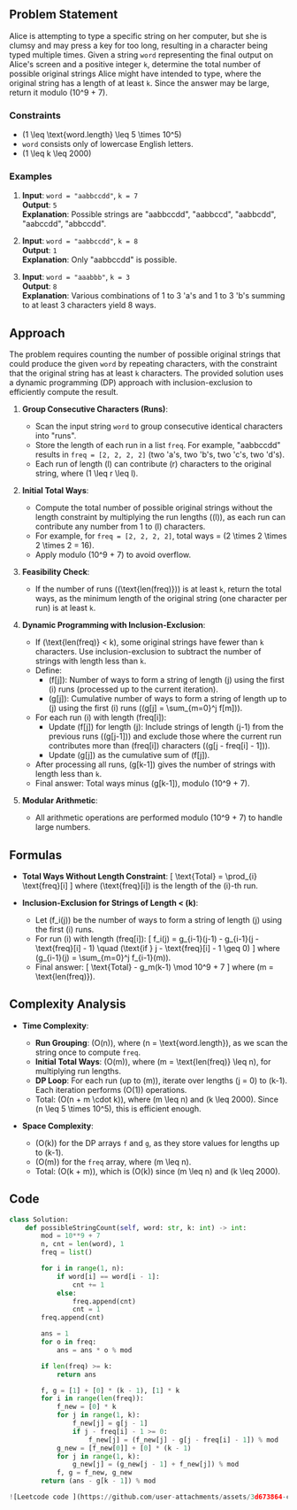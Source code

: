 

## Problem Statement

Alice is attempting to type a specific string on her computer, but she is clumsy and may press a key for too long, resulting in a character being typed multiple times. Given a string `word` representing the final output on Alice's screen and a positive integer `k`, determine the total number of possible original strings Alice might have intended to type, where the original string has a length of at least `k`. Since the answer may be large, return it modulo \(10^9 + 7\).

### Constraints
- \(1 \leq \text{word.length} \leq 5 \times 10^5\)
- `word` consists only of lowercase English letters.
- \(1 \leq k \leq 2000\)

### Examples
1. **Input**: `word = "aabbccdd"`, `k = 7`  
   **Output**: `5`  
   **Explanation**: Possible strings are "aabbccdd", "aabbccd", "aabbcdd", "aabccdd", "abbccdd".

2. **Input**: `word = "aabbccdd"`, `k = 8`  
   **Output**: `1`  
   **Explanation**: Only "aabbccdd" is possible.

3. **Input**: `word = "aaabbb"`, `k = 3`  
   **Output**: `8`  
   **Explanation**: Various combinations of 1 to 3 'a's and 1 to 3 'b's summing to at least 3 characters yield 8 ways.

## Approach

The problem requires counting the number of possible original strings that could produce the given `word` by repeating characters, with the constraint that the original string has at least `k` characters. The provided solution uses a dynamic programming (DP) approach with inclusion-exclusion to efficiently compute the result.

1. **Group Consecutive Characters (Runs)**:
   - Scan the input string `word` to group consecutive identical characters into "runs".
   - Store the length of each run in a list `freq`. For example, "aabbccdd" results in `freq = [2, 2, 2, 2]` (two 'a's, two 'b's, two 'c's, two 'd's).
   - Each run of length \(l\) can contribute \(r\) characters to the original string, where \(1 \leq r \leq l\).

2. **Initial Total Ways**:
   - Compute the total number of possible original strings without the length constraint by multiplying the run lengths (\(l\)), as each run can contribute any number from 1 to \(l\) characters.
   - For example, for `freq = [2, 2, 2, 2]`, total ways = \(2 \times 2 \times 2 \times 2 = 16\).
   - Apply modulo \(10^9 + 7\) to avoid overflow.

3. **Feasibility Check**:
   - If the number of runs (\(\text{len(freq)}\)) is at least `k`, return the total ways, as the minimum length of the original string (one character per run) is at least `k`.

4. **Dynamic Programming with Inclusion-Exclusion**:
   - If \(\text{len(freq)} < k\), some original strings have fewer than `k` characters. Use inclusion-exclusion to subtract the number of strings with length less than `k`.
   - Define:
     - \(f[j]\): Number of ways to form a string of length \(j\) using the first \(i\) runs (processed up to the current iteration).
     - \(g[j]\): Cumulative number of ways to form a string of length up to \(j\) using the first \(i\) runs (\(g[j] = \sum_{m=0}^j f[m]\)).
   - For each run \(i\) with length \(freq[i]\):
     - Update \(f[j]\) for length \(j\): Include strings of length \(j-1\) from the previous runs (\(g[j-1]\)) and exclude those where the current run contributes more than \(freq[i]\) characters (\(g[j - freq[i] - 1]\)).
     - Update \(g[j]\) as the cumulative sum of \(f[j]\).
   - After processing all runs, \(g[k-1]\) gives the number of strings with length less than `k`.
   - Final answer: Total ways minus \(g[k-1]\), modulo \(10^9 + 7\).

5. **Modular Arithmetic**:
   - All arithmetic operations are performed modulo \(10^9 + 7\) to handle large numbers.

## Formulas

- **Total Ways Without Length Constraint**:
  \[
  \text{Total} = \prod_{i} \text{freq}[i]
  \]
  where \(\text{freq}[i]\) is the length of the \(i\)-th run.

- **Inclusion-Exclusion for Strings of Length < \(k\)**:
  - Let \(f_i(j)\) be the number of ways to form a string of length \(j\) using the first \(i\) runs.
  - For run \(i\) with length \(freq[i]\):
    \[
    f_i(j) = g_{i-1}(j-1) - g_{i-1}(j - \text{freq}[i] - 1) \quad (\text{if } j - \text{freq}[i] - 1 \geq 0)
    \]
    where \(g_{i-1}(j) = \sum_{m=0}^j f_{i-1}(m)\).
  - Final answer:
    \[
    \text{Total} - g_m(k-1) \mod 10^9 + 7
    \]
    where \(m = \text{len(freq)}\).

## Complexity Analysis

- **Time Complexity**:
  - **Run Grouping**: \(O(n)\), where \(n = \text{word.length}\), as we scan the string once to compute `freq`.
  - **Initial Total Ways**: \(O(m)\), where \(m = \text{len(freq)} \leq n\), for multiplying run lengths.
  - **DP Loop**: For each run (up to \(m\)), iterate over lengths \(j = 0\) to \(k-1\). Each iteration performs \(O(1)\) operations.
  - Total: \(O(n + m \cdot k)\), where \(m \leq n\) and \(k \leq 2000\). Since \(n \leq 5 \times 10^5\), this is efficient enough.

- **Space Complexity**:
  - \(O(k)\) for the DP arrays `f` and `g`, as they store values for lengths up to \(k-1\).
  - \(O(m)\) for the `freq` array, where \(m \leq n\).
  - Total: \(O(k + m)\), which is \(O(k)\) since \(m \leq n\) and \(k \leq 2000\).

## Code

```python
class Solution:
    def possibleStringCount(self, word: str, k: int) -> int:
        mod = 10**9 + 7
        n, cnt = len(word), 1
        freq = list()

        for i in range(1, n):
            if word[i] == word[i - 1]:
                cnt += 1
            else:
                freq.append(cnt)
                cnt = 1
        freq.append(cnt)

        ans = 1
        for o in freq:
            ans = ans * o % mod

        if len(freq) >= k:
            return ans

        f, g = [1] + [0] * (k - 1), [1] * k
        for i in range(len(freq)):
            f_new = [0] * k
            for j in range(1, k):
                f_new[j] = g[j - 1]
                if j - freq[i] - 1 >= 0:
                    f_new[j] = (f_new[j] - g[j - freq[i] - 1]) % mod
            g_new = [f_new[0]] + [0] * (k - 1)
            for j in range(1, k):
                g_new[j] = (g_new[j - 1] + f_new[j]) % mod
            f, g = f_new, g_new
        return (ans - g[k - 1]) % mod

![Leetcode code ](https://github.com/user-attachments/assets/3d673864-c16c-4442-b760-054cb846c167)

